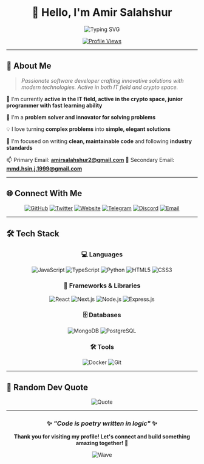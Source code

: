 <div align="center">

# 👋 Hello, I'm Amir Salahshur

<img src="https://readme-typing-svg.herokuapp.com?font=Fira+Code&pause=1000&color=36BCF7&center=true&vCenter=true&width=435&lines=Developer;Problem+Solver;Tech+Enthusiast" alt="Typing SVG" />

[![Profile Views](https://komarev.com/ghpvc/?username=amirsalahshur&label=Profile%20views&color=0e75b6&style=flat)](https://github.com/amirsalahshur)

</div>

---

## 🚀 About Me

> *Passionate software developer crafting innovative solutions with modern technologies. Active in both IT field and crypto space.*

🔭 I'm currently **active in the IT field, active in the crypto space, junior programmer with fast learning ability**

🌱 I'm a **problem solver and innovator for solving problems**

💡 I love turning **complex problems** into **simple, elegant solutions**

🎯 I'm focused on writing **clean, maintainable code** and following **industry standards**

📫 Primary Email: **amirsalahshur2@gmail.com**
📧 Secondary Email: **mmd.hsin.j.1999@gmail.com**

---

## 🌐 Connect With Me

<div align="center">

[![GitHub](https://img.shields.io/badge/GitHub-100000?style=for-the-badge&logo=github&logoColor=white)](https://github.com/amirsalahshur)
[![Twitter](https://img.shields.io/badge/Twitter-1DA1F2?style=for-the-badge&logo=twitter&logoColor=white)](https://x.com/salahshur_amir?t=dIV_tsvUCcRLr3I4ndDl_w&s=35)
[![Website](https://img.shields.io/badge/Website-FF5722?style=for-the-badge&logo=google-chrome&logoColor=white)](https://amirsalahshur.xyz)
[![Telegram](https://img.shields.io/badge/Telegram-2CA5E0?style=for-the-badge&logo=telegram&logoColor=white)](https://t.me/Amir_salahshurr)
[![Discord](https://img.shields.io/badge/Discord-7289DA?style=for-the-badge&logo=discord&logoColor=white)](https://discord.gg/dUf6A4cm)
[![Email](https://img.shields.io/badge/Email-D14836?style=for-the-badge&logo=gmail&logoColor=white)](mailto:amirsalahshur2@gmail.com)

</div>

---

## 🛠️ Tech Stack

<div align="center">

### 💻 Languages
![JavaScript](https://img.shields.io/badge/JavaScript-F7DF1E?style=for-the-badge&logo=javascript&logoColor=black)
![TypeScript](https://img.shields.io/badge/TypeScript-007ACC?style=for-the-badge&logo=typescript&logoColor=white)
![Python](https://img.shields.io/badge/Python-3776AB?style=for-the-badge&logo=python&logoColor=white)
![HTML5](https://img.shields.io/badge/HTML5-E34F26?style=for-the-badge&logo=html5&logoColor=white)
![CSS3](https://img.shields.io/badge/CSS3-1572B6?style=for-the-badge&logo=css3&logoColor=white)

### 🚀 Frameworks & Libraries
![React](https://img.shields.io/badge/React-20232A?style=for-the-badge&logo=react&logoColor=61DAFB)
![Next.js](https://img.shields.io/badge/Next.js-000000?style=for-the-badge&logo=nextdotjs&logoColor=white)
![Node.js](https://img.shields.io/badge/Node.js-43853D?style=for-the-badge&logo=node.js&logoColor=white)
![Express.js](https://img.shields.io/badge/Express.js-404D59?style=for-the-badge&logo=express&logoColor=white)

### 🗄️ Databases
![MongoDB](https://img.shields.io/badge/MongoDB-4EA94B?style=for-the-badge&logo=mongodb&logoColor=white)
![PostgreSQL](https://img.shields.io/badge/PostgreSQL-316192?style=for-the-badge&logo=postgresql&logoColor=white)

### 🛠️ Tools
![Docker](https://img.shields.io/badge/Docker-2CA5E0?style=for-the-badge&logo=docker&logoColor=white)
![Git](https://img.shields.io/badge/Git-F05032?style=for-the-badge&logo=git&logoColor=white)

</div>

---

## 💭 Random Dev Quote

<div align="center">

![Quote](https://quotes-github-readme.vercel.app/api?type=horizontal&theme=radical)

</div>

---

<div align="center">

### ✨ *"Code is poetry written in logic"* ✨

**Thank you for visiting my profile! Let's connect and build something amazing together! 🚀**

![Wave](https://raw.githubusercontent.com/mayhemantt/mayhemantt/Update/svg/Bottom.svg)

</div>